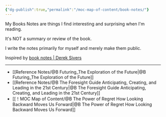 ```yaml
---
{"dg-publish":true,"permalink":"/moc-map-of-content/book-notes/"}
---
```



My Books Notes are things I find interesting and surprising when I'm reading. 

It's NOT a summary or review of the book. 

I write the notes primarily for myself and merely make them public. 

Inspired by [book notes | Derek Sivers](https://sive.rs/book)

---
- [[Reference Notes/@B Futuring_The Exploration of the Future\|@B Futuring_The Exploration of the Future]]
- [[Reference Notes/@B The Foresight Guide Anticipating, Creating, and Leading in the 21st Century\|@B The Foresight Guide Anticipating, Creating, and Leading in the 21st Century]]
- [[！MOC Map of Content/@B The Power of Regret How Looking Backward Moves Us Forward\|@B The Power of Regret How Looking Backward Moves Us Forward]] 